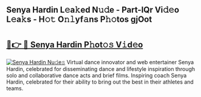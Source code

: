 ## Senya Hardin L𝚎a𝚔ed N𝚞𝚍e - Part-IQr Vi𝚍𝚎o L𝚎a𝚔s - H𝚘𝚝 O𝚗𝚕yf𝚊ns P𝚑𝚘tos gjOot

# <h2><a href="http://kf242w0.oniu.top/?m=Senya+Hardin">🔗👉 🔴 Senya Hardin P𝚑ot𝚘𝚜 V𝚒d𝚎o</a></h2>

[![Senya Hardin Nu𝚍e𝚜](https://i.imgur.com/0qMVB7G.gif)](http://kf242w0.oniu.top/?m=Senya+Hardin)
Virtual dance innovator and web entertainer Senya Hardin, celebrated for disseminating dance and lifestyle inspiration through solo and collaborative dance acts and brief films. Inspiring coach Senya Hardin, celebrated for their ability to bring out the best in their athletes and teams.  
